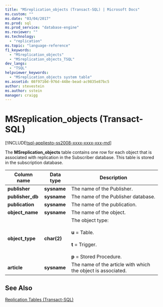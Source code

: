 ```yaml
---
title: "MSreplication_objects (Transact-SQL) | Microsoft Docs"
ms.custom: ""
ms.date: "03/04/2017"
ms.prod: sql
ms.prod_service: "database-engine"
ms.reviewer: ""
ms.technology: 
  - "replication"
ms.topic: "language-reference"
f1_keywords: 
  - "MSreplication_objects"
  - "MSreplication_objects_TSQL"
dev_langs: 
  - "TSQL"
helpviewer_keywords: 
  - "MSreplication_objects system table"
ms.assetid: 08f9710d-976d-448e-bead-ac9835e87bc5
author: stevestein
ms.author: sstein
manager: craigg
---
```

# MSreplication_objects (Transact-SQL)
[!INCLUDE[tsql-appliesto-ss2008-xxxx-xxxx-xxx-md](../../includes/tsql-appliesto-ss2008-xxxx-xxxx-xxx-md.md)]

  The **MSreplication_objects** table contains one row for each object that is associated with replication in the Subscriber database. This table is stored in the subscription database.  
  
|Column name|Data type|Description|  
|-----------------|---------------|-----------------|  
|**publisher**|**sysname**|The name of the Publisher.|  
|**publisher_db**|**sysname**|The name of the Publisher database.|  
|**publication**|**sysname**|The name of the publication.|  
|**object_name**|**sysname**|The name of the object.|  
|**object_type**|**char(2)**|The object type:<br /><br /> **u** = Table.<br /><br /> **t** = Trigger.<br /><br /> **p** = Stored Procedure.|  
|**article**|**sysname**|The name of the article with which the object is associated.|  
  
## See Also  
 [Replication Tables &#40;Transact-SQL&#41;](../../relational-databases/system-tables/replication-tables-transact-sql.md)  
  
  
